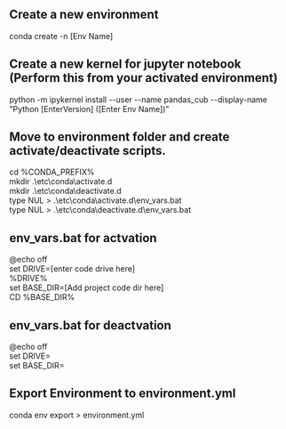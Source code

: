 ## Create a new environment
conda create -n [Env Name]

## Create a new kernel for jupyter notebook (Perform this from your activated environment)
python -m ipykernel install --user --name pandas_cub --display-name "Python [EnterVersion] ([Enter Env Name])"

## Move to environment folder and create activate/deactivate scripts. 
cd %CONDA_PREFIX%<BR>
mkdir .\etc\conda\activate.d<BR>
mkdir .\etc\conda\deactivate.d<BR>
type NUL > .\etc\conda\activate.d\env_vars.bat<BR>
type NUL > .\etc\conda\deactivate.d\env_vars.bat<BR>

## env_vars.bat for actvation
@echo off<BR>
set DRIVE=[enter code drive here]<br>
%DRIVE%<BR>
set BASE_DIR=[Add project code dir here]<BR>
CD %BASE_DIR%<BR>


## env_vars.bat for deactvation
@echo off<BR>
set DRIVE=<BR>
set BASE_DIR=<BR>

## Export Environment to environment.yml
conda env export > environment.yml
